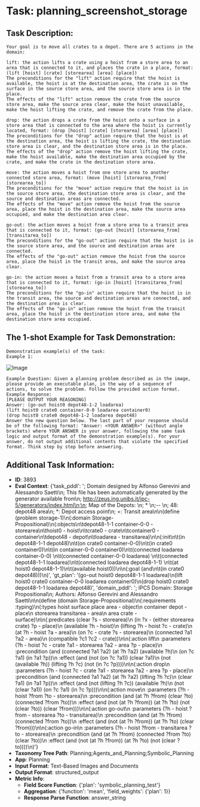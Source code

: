 # Task: planning_screenshot_storage

## Task Description:

```
Your goal is to move all crates to a depot. There are 5 actions in the domain:

lift: the action lifts a crate using a hoist from a store area to an area that is connected to it, and places the crate in a place, format: (lift [hoist] [crate] [storearea] [area] [place])
The preconditions for the "lift" action require that the hoist is available, the hoist is at the destination area, the crate is on the surface in the source store area, and the source store area is in the place.
The effects of the "lift" action remove the crate from the source store area, make the source area clear, make the hoist unavailable, make the hoist lifting the crate, and remove the crate from the place.

drop: the action drops a crate from the hoist onto a surface in a store area that is connected to the area where the hoist is currently located, format: (drop [hoist] [crate] [storearea] [area] [place])
The preconditions for the "drop" action require that the hoist is at the destination area, the hoist is lifting the crate, the destination store area is clear, and the destination store area is in the place.
The effects of the "drop" action remove the hoist lifting the crate, make the hoist available, make the destination area occupied by the crate, and make the crate in the destination store area.

move: the action moves a hoist from one store area to another connected store area, format: (move [hoist] [storearea_from] [storearea_to])
The preconditions for the "move" action require that the hoist is in the source store area, the destination store area is clear, and the source and destination areas are connected.
The effects of the "move" action remove the hoist from the source area, place the hoist in the destination area, make the source area occupied, and make the destination area clear.

go-out: the action moves a hoist from a store area to a transit area that is connected to it, format: (go-out [hoist] [storearea_from] [transitarea_to])
The preconditions for the "go-out" action require that the hoist is in the source store area, and the source and destination areas are connected.
The effects of the "go-out" action remove the hoist from the source area, place the hoist in the transit area, and make the source area clear.

go-in: the action moves a hoist from a transit area to a store area that is connected to it, format: (go-in [hoist] [transitarea_from] [storearea_to])
The preconditions for the "go-in" action require that the hoist is in the transit area, the source and destination areas are connected, and the destination area is clear.
The effects of the "go-in" action remove the hoist from the transit area, place the hoist in the destination store area, and make the destination store area occupied.
```

## The 1-shot Example for Task Demonstration:

```
Demonstration example(s) of the task:
Example 1:
```

![Image](storage_3.png)

```
Example Question: Given a planning problem described as in the image, please provide an executable plan, in the way of a sequence of actions, to solve the problem. Follow the provided action format.
Example Response:
[PLEASE OUTPUT YOUR REASONING]
Answer: (go-out hoist0 depot48-1-2 loadarea)
(lift hoist0 crate0 container-0-0 loadarea container0)
(drop hoist0 crate0 depot48-1-2 loadarea depot48)
Answer the new question below. The last part of your response should be of the following format: "Answer: <YOUR ANSWER>" (without angle brackets) where YOUR ANSWER is your answer, following the same task logic and output format of the demonstration example(s). For your answer, do not output additional contents that violate the specified format. Think step by step before answering.
```

## Additional Task Information:

- **ID**: 3893
- **Eval Context**: {'task_pddl': '; Domain designed by Alfonso Gerevini and Alessandro Saetti\n; This file has been automatically generated by the generator available from\n; http://zeus.ing.unibs.it/ipc-5/generators/index.html\n;\n; Map of the Depots:    \n; * \n;-- \n; 48: depot48 area\n; *: Depot access point\n; =: Transit area\n\n(define (problem storage-1)\n(:domain Storage-Propositional)\n(:objects\n\tdepot48-1-1 container-0-0 - storearea\n\thoist0 - hoist\n\tcrate0 - crate\n\tcontainer0 - container\n\tdepot48 - depot\n\tloadarea - transitarea)\n\n(:init\n\t(in depot48-1-1 depot48)\n\t(on crate0 container-0-0)\n\t(in crate0 container0)\n\t(in container-0-0 container0)\n\t(connected loadarea container-0-0) \n\t(connected container-0-0 loadarea)  \n\t(connected depot48-1-1 loadarea)\n\t(connected loadarea depot48-1-1)    \n\t(at hoist0 depot48-1-1)\n\t(available hoist0))\n\n(:goal (and\n\t(in crate0 depot48)))\n)', 'gt_plan': '(go-out hoist0 depot48-1-1 loadarea)\n(lift hoist0 crate0 container-0-0 loadarea container0)\n(drop hoist0 crate0 depot48-1-1 loadarea depot48)', 'domain_pddl': '; IPC5 Domain: Storage Propositional\n; Authors: Alfonso Gerevini and Alessandro Saetti\n\n(define (domain Storage-Propositional)\n(:requirements :typing)\n(:types hoist surface place area - object\n    container depot - place\n    storearea transitarea - area\n    area crate - surface)\n\n(:predicates (clear ?s - storearea)\n         (in ?x - (either storearea crate) ?p - place)\n         (available ?h - hoist)\n         (lifting ?h - hoist ?c - crate)\n         (at ?h - hoist ?a - area)\n         (on ?c - crate ?s - storearea)\n         (connected ?a1 ?a2 - area)\n             (compatible ?c1 ?c2 - crate))\n\n(:action lift\n :parameters (?h - hoist ?c - crate ?a1 - storearea ?a2 - area ?p - place)\n :precondition (and (connected ?a1 ?a2) (at ?h ?a2) (available ?h)\n            (on ?c ?a1) (in ?a1 ?p))\n :effect (and (not (on ?c ?a1)) (clear ?a1)\n          (not (available ?h)) (lifting ?h ?c) (not (in ?c ?p))))\n\n(:action drop\n :parameters (?h - hoist ?c - crate ?a1 - storearea ?a2 - area ?p - place)\n :precondition (and (connected ?a1 ?a2) (at ?h ?a2) (lifting ?h ?c)\n            (clear ?a1) (in ?a1 ?p))\n :effect (and (not (lifting ?h ?c)) (available ?h)\n          (not (clear ?a1)) (on ?c ?a1) (in ?c ?p)))\n\n(:action move\n :parameters (?h - hoist ?from ?to - storearea)\n :precondition (and (at ?h ?from) (clear ?to) (connected ?from ?to))\n :effect (and (not (at ?h ?from)) (at ?h ?to) (not (clear ?to)) (clear ?from)))\n\n(:action go-out\n :parameters (?h - hoist ?from - storearea ?to - transitarea)\n :precondition (and (at ?h ?from) (connected ?from ?to))\n :effect (and (not (at ?h ?from)) (at ?h ?to) (clear ?from)))\n\n(:action go-in\n :parameters (?h - hoist ?from - transitarea ?to - storearea)\n :precondition (and (at ?h ?from) (connected ?from ?to) (clear ?to))\n :effect (and (not (at ?h ?from)) (at ?h ?to) (not (clear ?to))))\n)'}
- **Taxonomy Tree Path**: Planning;Agents_and_Planning;Symbolic_Planning
- **App**: Planning
- **Input Format**: Text-Based Images and Documents
- **Output Format**: structured_output
- **Metric Info**:
  - **Field Score Function**: {'plan': 'symbolic_planning_test'}
  - **Aggregation**: {'function': 'mean', 'field_weights': {'plan': 1}}
  - **Response Parse Function**: answer_string
